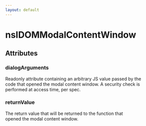 ```yaml
---
layout: default
---
```


# nsIDOMModalContentWindow #

## Attributes ##

### dialogArguments ###
  
Readonly attribute containing an arbitrary JS value passed by the  
code that opened the modal content window. A security check is  
performed at access time, per spec.  
  

### returnValue ###
  
The return value that will be returned to the function that  
opened the modal content window.  
  
